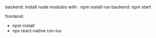 backend:
install node modules with : npm install
run backend: npm start

frontend:
- npm install
- npx react-native run-ios 
